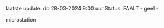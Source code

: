 laatste update: 
do 28-03-2024  9:00   uur 
Status: FAALT - geel - 
<div class="service Y">microstation</div>